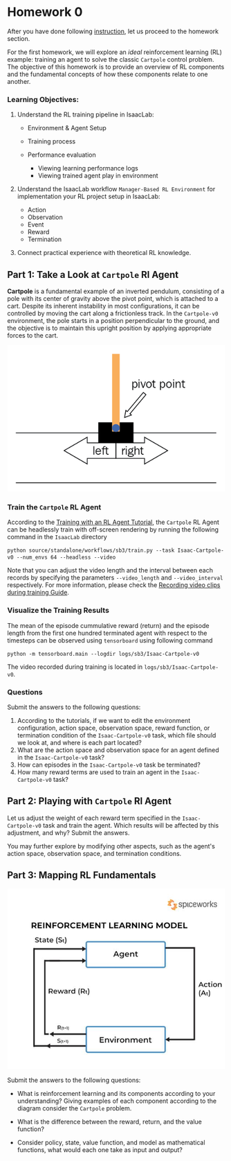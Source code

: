 # Homework 0

After you have done following [instruction](https://github.com/S-Tuchapong/FRA503-Deep-Reinforcement-Learning-for-Robotics), let us proceed to the homework section.

For the first homework, we will explore an *ideal* reinforcement learning (RL) example: training an agent to solve the classic `Cartpole` control problem. The objective of this homework is to provide an overview of RL components and the fundamental concepts of how these components relate to one another.

### Learning Objectives:

1.  Understand the RL training pipeline in IsaacLab:

    - Environment & Agent Setup
    - Training process
    - Performance evaluation

        - Viewing learning performance logs
        - Viewing trained agent play in environment

2. Understand the IsaacLab workflow `Manager-Based RL Environment` for implementation your RL project setup in IsaacLab:

    - Action
    - Observation
    - Event
    - Reward
    - Termination

3. Connect practical experience with theoretical RL knowledge.


Part 1: Take a Look at `Cartpole` Rl Agent
---

**Cartpole** is a fundamental example of an inverted pendulum, consisting of a pole with its center of gravity above the pivot point, which is attached to a cart. Despite its inherent instability in most configurations, it can be controlled by moving the cart along a frictionless track. In the `Cartpole-v0` environment, the pole starts in a position perpendicular to the ground, and the objective is to maintain this upright position by applying appropriate forces to the cart.

![](cartpole.png)

### Train the `Cartpole` RL Agent
According to the [Training with an RL Agent Tutorial](https://isaac-sim.github.io/IsaacLab/main/source/tutorials/03_envs/run_rl_training.html#training-with-an-rl-agent), the `Cartpole` RL Agent can be headlessly train with off-screen rendering by running the following command in the `IsaacLab` directory

    python source/standalone/workflows/sb3/train.py --task Isaac-Cartpole-v0 --num_envs 64 --headless --video

Note that you can adjust the video length and the interval between each records by specifying the parameters `--video_length` and `--video_interval` respectively. For more information, please check the [Recording video clips during training Guide](https://isaac-sim.github.io/IsaacLab/main/source/how-to/record_video.html).

### Visualize the Training Results
The mean of the episode cummulative reward (return) and the episode length from the first one hundred terminated agent with respect to the timesteps can be observed using `tensorboard` using following command

    python -m tensorboard.main --logdir logs/sb3/Isaac-Cartpole-v0

The video recorded during training is located in `logs/sb3/Isaac-Cartpole-v0`.

### Questions

Submit the answers to the following questions:

1. According to the tutorials, if we want to edit the environment configuration, action space, observation space, reward function, or termination condition of the `Isaac-Cartpole-v0` task, which file should we look at, and where is each part located?
2. What are the action space and observation space for an agent defined in the `Isaac-Cartpole-v0` task?
3. How can episodes in the `Isaac-Cartpole-v0` task be terminated?
4. How many reward terms are used to train an agent in the `Isaac-Cartpole-v0` task?


Part 2: Playing with `Cartpole` Rl Agent
---
Let us adjust the weight of each reward term specified in the `Isaac-Cartpole-v0` task and train the agent. Which results will be affected by this adjustment, and why? Submit the answers.

You may further explore by modifying other aspects, such as the agent's action space, observation space, and termination conditions.

Part 3: Mapping RL Fundamentals
---
![](image-4.png)

Submit the answers to the following questions:

- What is reinforcement learning and its components according to your understanding? Giving examples of each component according to the diagram consider the `Cartpole` problem.

- What is the difference between the reward, return, and the value function?

- Consider policy, state, value function, and model as mathematical functions, what would each one take as input and output? 




